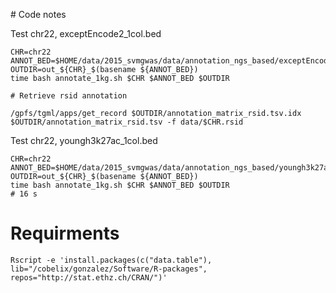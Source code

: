 # Code notes

Test chr22, exceptEncode2_1col.bed

~~~
CHR=chr22
ANNOT_BED=$HOME/data/2015_svmgwas/data/annotation_ngs_based/exceptEncode2_1col.bed
OUTDIR=out_${CHR}_$(basename ${ANNOT_BED})
time bash annotate_1kg.sh $CHR $ANNOT_BED $OUTDIR
~~~

~~~
# Retrieve rsid annotation

/gpfs/tgml/apps/get_record $OUTDIR/annotation_matrix_rsid.tsv.idx  $OUTDIR/annotation_matrix_rsid.tsv -f data/$CHR.rsid
~~~

Test chr22, youngh3k27ac_1col.bed

~~~
CHR=chr22
ANNOT_BED=$HOME/data/2015_svmgwas/data/annotation_ngs_based/youngh3k27ac_1col.bed
OUTDIR=out_${CHR}_$(basename ${ANNOT_BED})
time bash annotate_1kg.sh $CHR $ANNOT_BED $OUTDIR
# 16 s
~~~

# Requirments

~~~
Rscript -e 'install.packages(c("data.table"), lib="/cobelix/gonzalez/Software/R-packages", repos="http://stat.ethz.ch/CRAN/")'
~~~

